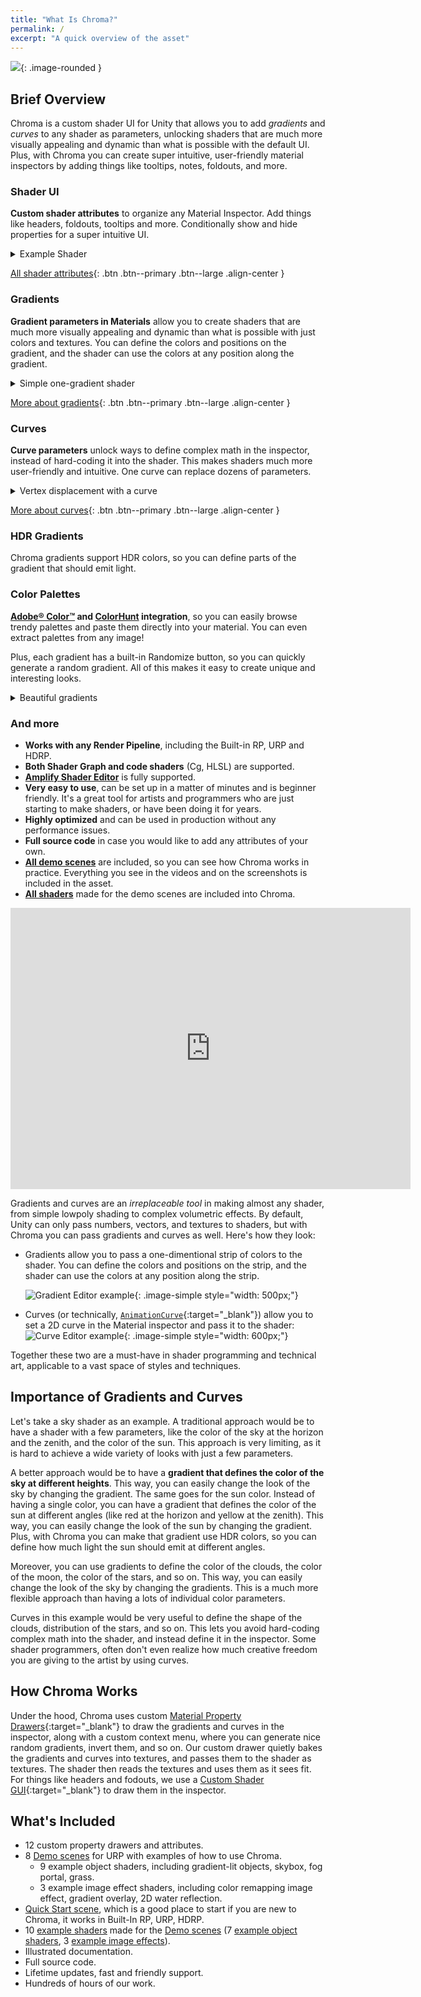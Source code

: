 ```yaml
---
title: "What Is Chroma?"
permalink: /
excerpt: "A quick overview of the asset"
---
```


<!--
**<span style="font-size:larger;">[Full documentation online](https://chroma.dustyroom.com)</span>**<br/>We strongly encourage you to read the documentation online. It is much more readable and contains more information than this page.
{: .notice--warning}
-->

![](../assets/images/banners/chroma_banner_inspector_interface.png){: .image-rounded }

## Brief Overview
Chroma is a custom shader UI for Unity that allows you to add *gradients* and *curves* to any shader as parameters, unlocking shaders that are much more visually appealing and dynamic than what is possible with the default UI. Plus, with Chroma you can create super intuitive, user-friendly material inspectors by adding things like tooltips, notes, foldouts, and more.

### Shader UI
**Custom shader attributes** to organize any Material Inspector. Add things like headers, foldouts, tooltips and more. Conditionally show
and hide properties for a super intuitive UI.

<details><summary>Example Shader</summary><div markdown="1">
[](/assets/images/docs/interface/grass-plane-shader-interface.png){: .image-rounded }
</div></details>

[All shader attributes](/attributes){: .btn .btn--primary .btn--large .align-center }

### Gradients
**Gradient parameters in Materials** allow you to create shaders that are much more visually appealing and dynamic than what is possible
with just colors and textures. You can define the colors and positions on the gradient, and the shader can use the colors at any position
along the gradient.

<details><summary>Simple one-gradient shader</summary><div markdown="1">
{% include video.html url='/assets/images/manual-videos/chroma-shader-gradient-shading.mp4' %}{: .image-rounded }
</div></details>

[More about gradients](/gradient){: .btn .btn--primary .btn--large .align-center }

### Curves
**Curve parameters** unlock ways to define complex math in the inspector, instead of hard-coding it into the shader. This makes shaders much
more user-friendly and intuitive. One curve can replace dozens of parameters.

<details><summary>Vertex displacement with a curve</summary><div markdown="1">
{% include video.html url='/assets/images/manual-videos/chroma-shader-character-displacement-curve.mp4' %}{: .image-rounded }
</div></details>

[More about curves](/curve){: .btn .btn--primary .btn--large .align-center }

### HDR Gradients
Chroma gradients support HDR colors, so you can define parts of the gradient that should emit light.

### Color Palettes
**[Adobe® Color™](https://color.adobe.com) and [ColorHunt](https://colorhunt.co) integration**, so you can easily
browse trendy palettes and paste them directly into your material. You can even extract palettes from any image!

Plus, each gradient has a built-in Randomize button, so you can quickly generate a random gradient. All of this
makes it easy to create unique and interesting looks.
<details><summary>Beautiful gradients</summary><div markdown="1">
{% include video.html url='/assets/images/manual-videos/chroma-gradeint-randomizing.mp4' %}{: .image-rounded}
</div></details>

### And more
- **Works with any Render Pipeline**, including the Built-in RP, URP and HDRP.
- **Both Shader Graph and code shaders** (Cg, HLSL) are supported.
- **[Amplify Shader Editor](https://assetstore.unity.com/packages/tools/visual-scripting/amplify-shader-editor-68570)** is fully supported.
- **Very easy to use**, can be set up in a matter of minutes and is beginner friendly. It's a great tool for artists and programmers who are just starting to make shaders, or have been doing it for years.
- **Highly optimized** and can be used in production without any performance issues.
- **Full source code** in case you would like to add any attributes of your own.
- **[All demo scenes](/demo-scenes)** are included, so you can see how Chroma works in practice. Everything you see in the videos and on the screenshots is included in the asset.
- **[All shaders](/example-shaders)** made for the demo scenes are included into Chroma.

<iframe src="https://player.vimeo.com/video/758803685?h=1c1eee91ea" width="640" height="450" frameborder="0" allow="autoplay; fullscreen" allowfullscreen></iframe>

Gradients and curves are an _irreplaceable tool_ in making almost any shader, from simple lowpoly shading to complex volumetric effects. By default, Unity can only pass numbers, vectors, and textures to shaders, but with Chroma you can pass gradients and curves as well. Here's how they look:
- Gradients allow you to pass a one-dimentional strip of colors to the shader. You can define the colors and positions on the strip, and the shader can use the colors at any position along the strip.

  ![Gradient Editor example](../assets/images/docs/interface/gradient-editor-example.png){: .image-simple style="width: 500px;"}
- Curves (or technically, [`AnimationCurve`](https://docs.unity3d.com/Manual/animeditor-AnimationCurves.html){:target="_blank"}) allow you to set a 2D curve in the Material inspector and pass it to the shader:
  ![Curve Editor example](../assets/images/docs/interface/curve-example.png){: .image-simple style="width: 600px;"}

Together these two are a must-have in shader programming and technical art, applicable to a vast space of styles and techniques.

## Importance of Gradients and Curves
Let's take a sky shader as an example. A traditional approach would be to have a shader with a few parameters, like the color of the sky at the horizon and the zenith, and the color of the sun. This approach is very limiting, as it is hard to achieve a wide variety of looks with just a few parameters.

A better approach would be to have a **gradient that defines the color of the sky at different heights**. This way, you can easily change the look of the sky by changing the gradient. The same goes for the sun color. Instead of having a single color, you can have a gradient that defines the color of the sun at different angles (like red at the horizon and yellow at the zenith). This way, you can easily change the look of the sun by changing the gradient. Plus, with Chroma you can make that gradient use HDR colors, so you can define how much light the sun should emit at different angles.

Moreover, you can use gradients to define the color of the clouds, the color of the moon, the color of the stars, and so on. This way, you can easily change the look of the sky by changing the gradients. This is a much more flexible approach than having a lots of individual color parameters.

Curves in this example would be very useful to define the shape of the clouds, distribution of the stars, and so on. This lets you avoid hard-coding complex math into the shader, and instead define it in the inspector. Some shader programmers, often don't even realize how much creative freedom you are giving to the artist by using curves.

## How Chroma Works
Under the hood, Chroma uses custom [Material Property Drawers](https://docs.unity3d.com/ScriptReference/MaterialPropertyDrawer.html){:target="_blank"} to draw the gradients and curves in the inspector, along with a custom context menu, where you can generate nice random gradients, invert them, and so on. Our custom drawer quietly bakes the gradients and curves into textures, and passes them to the shader as textures. The shader then reads the textures and uses them as it sees fit. For things like headers and fodouts, we use a [Custom Shader GUI](https://docs.unity3d.com/Manual/SL-CustomShaderGUI.html){:target="_blank"} to draw them in the inspector.

## What's Included
* 12 custom property drawers and attributes.
* 8 [Demo scenes](../demo-scenes) for URP with examples of how to use Chroma.
  * 9 example object shaders, including gradient-lit objects, skybox, fog portal, grass.
  * 3 example image effect shaders, including color remapping image effect, gradient overlay, 2D water reflection.
* [Quick Start scene](../demo-scenes/#quick-start-scene), which is a good place to start if you are new to Chroma, it works in Built-In RP, URP, HDRP.
* 10 [example shaders](../example-shaders/) made for the [Demo scenes](../demo-scenes) (7 [example object shaders](../example-shaders/#example-object-shaders), 3 [example image effects](../example-shaders/#example-image-effects)).
* Illustrated documentation.
* Full source code.
* Lifetime updates, fast and friendly support.
* Hundreds of hours of our work.
